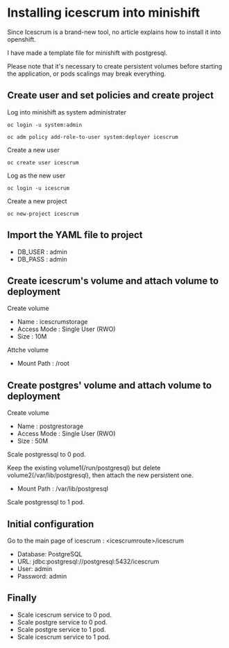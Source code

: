 # Installing icescrum into minishift
Since Icescrum is a brand-new tool, no article explains how to install it into openshift.

I have made a template file for minishift with postgresql.

Please note that it's necessary to create persistent volumes before starting the application, or pods scalings may break everything. 

## Create user and set policies and create project
Log into minishift as system administrater
```
oc login -u system:admin
```

```
oc adm policy add-role-to-user system:deployer icescrum
```
Create a new user
```
oc create user icescrum
```
Log as the new user
```
oc login -u icescrum
```
Create a new project
```
oc new-project icescrum
```
## Import the YAML file to project
* DB_USER : admin
* DB_PASS : admin

## Create icescrum's volume and attach volume to deployment
Create volume
* Name : icescrumstorage
* Access Mode : Single User (RWO) 
* Size : 10M

Attche volume
* Mount Path : /root

## Create postgres' volume and attach volume to deployment
Create volume
* Name : postgrestorage
* Access Mode : Single User (RWO) 
* Size : 50M

Scale postgressql to 0 pod.

Keep the existing volume1(/run/postgresql) but delete volume2(/var/lib/postgresql), then attach the new persistent one.
* Mount Path : /var/lib/postgresql

Scale postgressql to 1 pod.

## Initial configuration
Go to the main page of icescrum : \<icescrumroute\>/icescrum
* Database:                   PostgreSQL
* URL:                        jdbc:postgresql://postgresql:5432/icescrum
* User:                       admin
* Password:                   admin

## Finally
* Scale icescrum service to 0 pod.
* Scale postgre service to 0 pod.
* Scale postgre service to 1 pod.
* Scale icescrum service to 1 pod.

